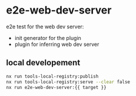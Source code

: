 # e2e-web-dev-server

e2e test for the web dev server:

- init generator for the plugin
- plugin for inferring web dev server

## local developement

```sh
nx run tools-local-registry:publish
nx run tools-local-registry:serve --clear false
nx run e2e-web-dev-server:{{ target }}
```
